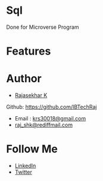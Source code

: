 # Sql
Done for Microverse Program
# Features

# Author
* [Rajasekhar K ](https://github.com/IBTechRaj)

Github: https://github.com/IBTechRaj
* Email : krs30018@gmail.com 
* raj_shk@rediffmail.com

# Follow Me

* [LinkedIn](https://www.linkedin.com/in/rajkatakamsetty/)
* [Twitter](https://twitter.com/IBTechRaj)
